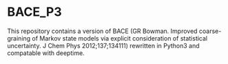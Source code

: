 # BACE_P3
This repository contains a version of BACE (GR Bowman. Improved coarse-graining of Markov state models via explicit consideration of statistical uncertainty. J Chem Phys 2012;137;134111)  rewritten in Python3 and compatable with deeptime.
